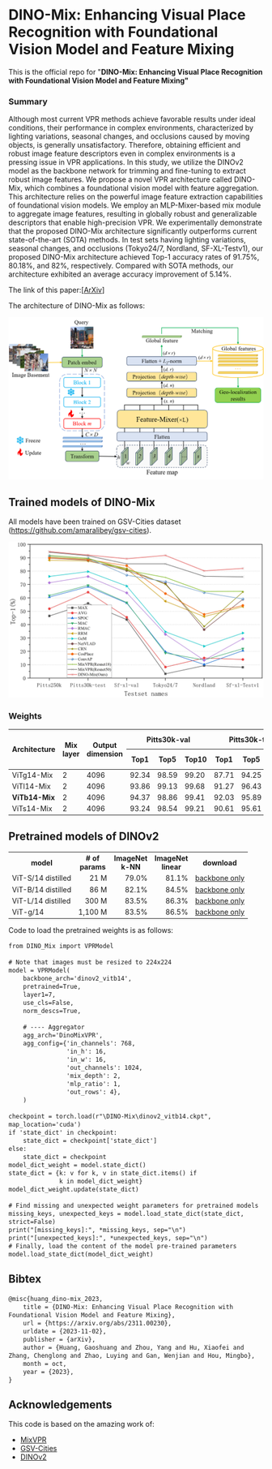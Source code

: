 # DINO-Mix: Enhancing Visual Place Recognition with Foundational Vision Model and Feature Mixing

This is the official repo for "**DINO-Mix: Enhancing Visual Place Recognition with Foundational Vision Model and Feature Mixing"**

### Summary

 Although most current VPR methods achieve favorable results under ideal conditions, their performance in complex environments, characterized by lighting variations, seasonal changes, and occlusions caused by moving objects, is generally unsatisfactory. Therefore, obtaining efficient and robust image feature descriptors even in complex environments is a pressing issue in VPR applications. In this study, we utilize the DINOv2 model as the backbone network for trimming and fine-tuning to extract robust image features. We propose a novel VPR architecture called DINO-Mix, which combines a foundational vision model with feature aggregation. This architecture relies on the powerful image feature extraction capabilities of foundational vision models. We employ an MLP-Mixer-based mix module to aggregate image features, resulting in globally robust and generalizable descriptors that enable high-precision VPR. We experimentally demonstrate that the proposed DINO-Mix architecture significantly outperforms current state-of-the-art (SOTA) methods. In test sets having lighting variations, seasonal changes, and occlusions (Tokyo24/7, Nordland, SF-XL-Testv1), our proposed DINO-Mix architecture achieved Top-1 accuracy rates of 91.75%, 80.18%, and 82%, respectively. Compared with SOTA methods, our architecture exhibited an average accuracy improvement of 5.14%.


The link of this paper:[[ArXiv](https://arxiv.org/abs/2311.00230)]  

The architecture of DINO-Mix as follows:

<img src="image/readme/architecture.png" width="700px">

## Trained models of DINO-Mix

All models have been trained on GSV-Cities dataset (https://github.com/amaralibey/gsv-cities).

<img src="image/readme/DINO-Mix to other methods.png" width="750px">

### Weights

<table>
<thead>
  <tr>
    <th rowspan="2">Architecture</th>
    <th rowspan="2">Mix layer</th>
    <th rowspan="2">Output<br>dimension</th>
    <th colspan="3">Pitts30k-val</th>
    <th colspan="3">Pitts30k-test</th>
    <th rowspan="3">Size</th>
    <th rowspan="2">Baidu Netdisk Password：DVPR<br></th>
    <th rowspan="2">Google Drive<br></th>
	  
  </tr>
  <tr>
    <th>Top1</th>
    <th>Top5</th>
    <th>Top10</th>
    <th>Top1</th>
    <th>Top5</th>
    <th>Top10</th>
  </tr>
</thead>
<tbody>
  <tr>
    <td>ViTg14-Mix</td>
    <td>2</td>
    <td>4096</td>
    <td>92.34</td>
    <td>98.59</td>
    <td>99.20</td>
    <td>87.71</td>
    <td>94.25</td>
    <td>96.11</td>
    <td>4.2G</td>
    <td><a href="https://pan.baidu.com/s/1I9PFuHw6FW7rPeV0vkR_0A">LINK</a></td>
    <td>--</td>
  </tr>
  <tr>
    <td>ViTl14-Mix</td>
    <td>2</td>
    <td>4096</td>
    <td>93.86</td>
    <td>99.13</td>
    <td>99.68</td>
    <td>91.27</td>
    <td>96.43</td>
    <td>97.62</td>
    <td>1.1G</td>
    <td><a href="https://pan.baidu.com/s/1G7Kah4ThLZct2tg_x9Mr-A">LINK</a></td>
    <td>--</td>
  </tr>
  <tr>
    <td><b>ViTb14-Mix</b></td>
    <td>2</td>
    <td>4096</td>
    <td>94.37</td>
    <td>98.86</td>
    <td>99.41</td>
    <td>92.03</td>
    <td>95.89</td>
    <td>97.17</td>
    <td>334.4M</td>
    <td><a href="https://pan.baidu.com/s/1KS0R4_yneM5eEk3MozkfoQ">LINK</a></td>
    <td><a href="https://drive.google.com/file/d/1-hcV5UvOLK-ZQIvWWz8qDke_FLQB6mc5/view?usp=sharing">LINK(BEST)</a></td>
  </tr>
  <tr>
    <td>ViTs14-Mix</td>
    <td>2</td>
    <td>4096</td>
    <td>93.24</td>
    <td>98.54</td>
    <td>99.21</td>
    <td>90.61</td>
    <td>95.61</td>
    <td>97.01</td>
    <td>86.7M</td>
    <td><a href="https://pan.baidu.com/s/1GRMb3qQWXIQo8sECl5dJvw">LINK</a></td>
    <td>--</td>
  </tr>
</tbody>
</table>

## Pretrained models of DINOv2

<table style="margin: auto">
  <tr>
    <th>model</th>
    <th># of<br />params</th>
    <th>ImageNet<br />k-NN</th>
    <th>ImageNet<br />linear</th>
    <th>download</th>
  </tr>
  <tr>
    <td>ViT-S/14 distilled</td>
    <td align="right">21 M</td>
    <td align="right">79.0%</td>
    <td align="right">81.1%</td>
    <td><a href="https://dl.fbaipublicfiles.com/dinov2/dinov2_vits14/dinov2_vits14_pretrain.pth">backbone only</a></td>
  </tr>
  <tr>
    <td>ViT-B/14 distilled</td>
    <td align="right">86 M</td>
    <td align="right">82.1%</td>
    <td align="right">84.5%</td>
    <td><a href="https://dl.fbaipublicfiles.com/dinov2/dinov2_vitb14/dinov2_vitb14_pretrain.pth">backbone only</a></td>
  </tr>
  <tr>
    <td>ViT-L/14 distilled</td>
    <td align="right">300 M</td>
    <td align="right">83.5%</td>
    <td align="right">86.3%</td>
    <td><a href="https://dl.fbaipublicfiles.com/dinov2/dinov2_vitl14/dinov2_vitl14_pretrain.pth">backbone only</a></td>
  </tr>
  <tr>
    <td>ViT-g/14</td>
    <td align="right">1,100 M</td>
    <td align="right">83.5%</td>
    <td align="right">86.5%</td>
    <td><a href="https://dl.fbaipublicfiles.com/dinov2/dinov2_vitg14/dinov2_vitg14_pretrain.pth">backbone only</a></td>
  </tr>
</table>


Code to load the pretrained weights is as follows:

```
from DINO_Mix import VPRModel

# Note that images must be resized to 224x224
model = VPRModel(
    backbone_arch='dinov2_vitb14',
    pretrained=True,
    layer1=7,
    use_cls=False,
    norm_descs=True,

    # ---- Aggregator
    agg_arch='DinoMixVPR',
    agg_config={'in_channels': 768,
                'in_h': 16,
                'in_w': 16,
                'out_channels': 1024,
                'mix_depth': 2,
                'mlp_ratio': 1,
                'out_rows': 4},
    )

checkpoint = torch.load(r"\DINO-Mix\dinov2_vitb14.ckpt", map_location='cuda')
if 'state_dict' in checkpoint:
    state_dict = checkpoint['state_dict']
else:
    state_dict = checkpoint
model_dict_weight = model.state_dict()
state_dict = {k: v for k, v in state_dict.items() if
              k in model_dict_weight}
model_dict_weight.update(state_dict)

# Find missing and unexpected weight parameters for pretrained models
missing_keys, unexpected_keys = model.load_state_dict(state_dict, strict=False)
print("[missing_keys]:", *missing_keys, sep="\n")
print("[unexpected_keys]:", *unexpected_keys, sep="\n")
# Finally, load the content of the model pre-trained parameters
model.load_state_dict(model_dict_weight)
```

## Bibtex

```
@misc{huang_dino-mix_2023,
	title = {DINO-Mix: Enhancing Visual Place Recognition with Foundational Vision Model and Feature Mixing},
	url = {https://arxiv.org/abs/2311.00230},
	urldate = {2023-11-02},
	publisher = {arXiv},
	author = {Huang, Gaoshuang and Zhou, Yang and Hu, Xiaofei and Zhang, Chenglong and Zhao, Luying and Gan, Wenjian and Hou, Mingbo},
	month = oct,
	year = {2023},
}
```

## Acknowledgements
This code is based on the amazing work of:
 - [MixVPR](https://github.com/amaralibey/MixVPR)
 - [GSV-Cities](https://github.com/amaralibey/gsv-cities)
 - [DINOv2](https://github.com/facebookresearch/dinov2)
